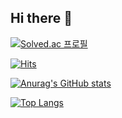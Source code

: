 ## Hi there 👋
[![Solved.ac
프로필](http://mazassumnida.wtf/api/v2/generate_badge?boj=merong2391)](https://solved.ac/merong2391)

[![Hits](https://hits.seeyoufarm.com/api/count/incr/badge.svg?url=https%3A%2F%2Fgithub.com%2FRoh-Jinseo&count_bg=%2379C83D&title_bg=%23555555&icon=github.svg&icon_color=%23FFFFFF&title=hits&edge_flat=false)](https://hits.seeyoufarm.com)
<!--
**Roh-Jinseo/Roh-Jinseo** is a ✨ _special_ ✨ repository because its `README.md` (this file) appears on your GitHub profile.

Here are some ideas to get you started:

- 🔭 I’m currently working on ...
- 🌱 I’m currently learning ...
- 👯 I’m looking to collaborate on ...
- 🤔 I’m looking for help with ...
- 💬 Ask me about ...
- 📫 How to reach me: ...
- 😄 Pronouns: ...
- ⚡ Fun fact: ...
-->

[![Anurag's GitHub stats](https://github-readme-stats.vercel.app/api?username=Roh-Jinseo)](https://github.com/anuraghazra/github-readme-stats)

[![Top Langs](https://github-readme-stats.vercel.app/api/top-langs/?username=Roh-Jinseo)](https://github.com/anuraghazra/github-readme-stats)
